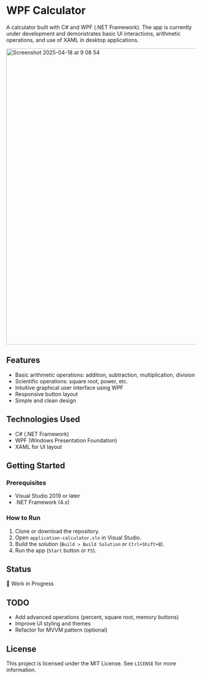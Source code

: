 
# WPF Calculator

A calculator built with C# and WPF (.NET Framework). The app is currently under development and demonstrates basic UI interactions, arithmetic operations, and use of XAML in desktop applications.

<img width="786" alt="Screenshot 2025-04-18 at 9 08 54" src="https://github.com/user-attachments/assets/963ae5de-092e-4609-988d-8d14971768f4" />

## Features

- Basic arithmetic operations: addition, subtraction, multiplication, division
- Scientific operations: square root, power, etc.
- Intuitive graphical user interface using WPF
- Responsive button layout
- Simple and clean design

## Technologies Used

- C# (.NET Framework)
- WPF (Windows Presentation Foundation)
- XAML for UI layout

## Getting Started

### Prerequisites

- Visual Studio 2019 or later
- .NET Framework (4.x)

### How to Run

1. Clone or download the repository.
2. Open `application-calculator.sln` in Visual Studio.
3. Build the solution (`Build > Build Solution` or `Ctrl+Shift+B`).
4. Run the app (`Start` button or `F5`).

## Status

🚧 Work in Progress

## TODO

- Add advanced operations (percent, square root, memory buttons)
- Improve UI styling and themes
- Refactor for MVVM pattern (optional)

## License

This project is licensed under the MIT License. See `LICENSE` for more information.
